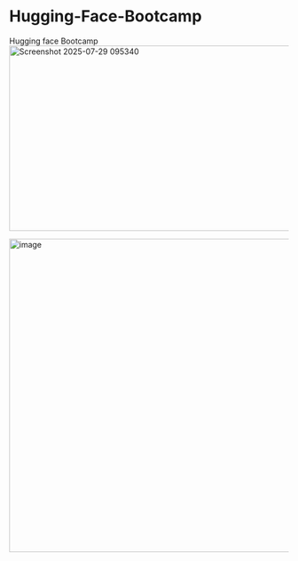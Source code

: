 # Hugging-Face-Bootcamp
Hugging face Bootcamp 
<img width="1577" height="334" alt="Screenshot 2025-07-29 095340" src="https://github.com/user-attachments/assets/3b321d40-b3c2-4556-a1a7-b3658c39be91" />

<img width="1587" height="565" alt="image" src="https://github.com/user-attachments/assets/de5c86c3-4605-4c3f-bdbb-0e11463df445" />
